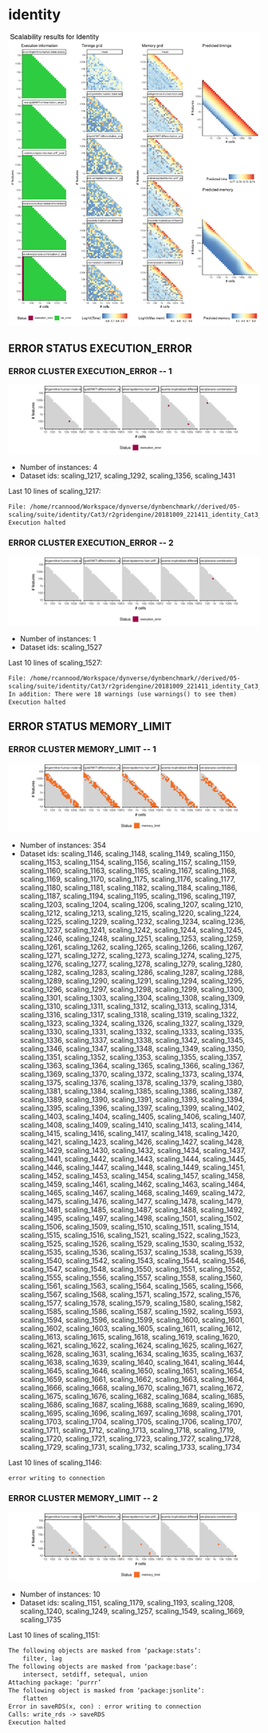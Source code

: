 # identity
![Overview](identity.png)

## ERROR STATUS EXECUTION_ERROR

### ERROR CLUSTER EXECUTION_ERROR -- 1
![Cluster plot](error_class_plots/identity_execution_error_1.png)

 * Number of instances: 4
 * Dataset ids: scaling_1217, scaling_1292, scaling_1356, scaling_1431

Last 10 lines of scaling_1217:
```
File: /home/rcannood/Workspace/dynverse/dynbenchmark//derived/05-scaling/suite/identity/Cat3/r2gridengine/20181009_221411_identity_Cat3_0xvEhPTcuP/log/log.72.e.txt
Execution halted
```

### ERROR CLUSTER EXECUTION_ERROR -- 2
![Cluster plot](error_class_plots/identity_execution_error_2.png)

 * Number of instances: 1
 * Dataset ids: scaling_1527

Last 10 lines of scaling_1527:
```
File: /home/rcannood/Workspace/dynverse/dynbenchmark//derived/05-scaling/suite/identity/Cat3/r2gridengine/20181009_221411_identity_Cat3_0xvEhPTcuP/log/log.382.e.txt
In addition: There were 18 warnings (use warnings() to see them)
Execution halted
```

## ERROR STATUS MEMORY_LIMIT

### ERROR CLUSTER MEMORY_LIMIT -- 1
![Cluster plot](error_class_plots/identity_memory_limit_1.png)

 * Number of instances: 354
 * Dataset ids: scaling_1146, scaling_1148, scaling_1149, scaling_1150, scaling_1153, scaling_1154, scaling_1156, scaling_1157, scaling_1159, scaling_1160, scaling_1163, scaling_1165, scaling_1167, scaling_1168, scaling_1169, scaling_1170, scaling_1175, scaling_1176, scaling_1177, scaling_1180, scaling_1181, scaling_1182, scaling_1184, scaling_1186, scaling_1187, scaling_1194, scaling_1195, scaling_1196, scaling_1197, scaling_1203, scaling_1204, scaling_1206, scaling_1207, scaling_1210, scaling_1212, scaling_1213, scaling_1215, scaling_1220, scaling_1224, scaling_1225, scaling_1229, scaling_1232, scaling_1234, scaling_1236, scaling_1237, scaling_1241, scaling_1242, scaling_1244, scaling_1245, scaling_1246, scaling_1248, scaling_1251, scaling_1253, scaling_1259, scaling_1261, scaling_1262, scaling_1265, scaling_1266, scaling_1267, scaling_1271, scaling_1272, scaling_1273, scaling_1274, scaling_1275, scaling_1276, scaling_1277, scaling_1278, scaling_1279, scaling_1280, scaling_1282, scaling_1283, scaling_1286, scaling_1287, scaling_1288, scaling_1289, scaling_1290, scaling_1291, scaling_1294, scaling_1295, scaling_1296, scaling_1297, scaling_1298, scaling_1299, scaling_1300, scaling_1301, scaling_1303, scaling_1304, scaling_1308, scaling_1309, scaling_1310, scaling_1311, scaling_1312, scaling_1313, scaling_1314, scaling_1316, scaling_1317, scaling_1318, scaling_1319, scaling_1322, scaling_1323, scaling_1324, scaling_1326, scaling_1327, scaling_1329, scaling_1330, scaling_1331, scaling_1332, scaling_1333, scaling_1335, scaling_1336, scaling_1337, scaling_1338, scaling_1342, scaling_1345, scaling_1346, scaling_1347, scaling_1348, scaling_1349, scaling_1350, scaling_1351, scaling_1352, scaling_1353, scaling_1355, scaling_1357, scaling_1363, scaling_1364, scaling_1365, scaling_1366, scaling_1367, scaling_1369, scaling_1370, scaling_1372, scaling_1373, scaling_1374, scaling_1375, scaling_1376, scaling_1378, scaling_1379, scaling_1380, scaling_1381, scaling_1384, scaling_1385, scaling_1386, scaling_1387, scaling_1389, scaling_1390, scaling_1391, scaling_1393, scaling_1394, scaling_1395, scaling_1396, scaling_1397, scaling_1399, scaling_1402, scaling_1403, scaling_1404, scaling_1405, scaling_1406, scaling_1407, scaling_1408, scaling_1409, scaling_1410, scaling_1413, scaling_1414, scaling_1415, scaling_1416, scaling_1417, scaling_1418, scaling_1420, scaling_1421, scaling_1423, scaling_1426, scaling_1427, scaling_1428, scaling_1429, scaling_1430, scaling_1432, scaling_1434, scaling_1437, scaling_1441, scaling_1442, scaling_1443, scaling_1444, scaling_1445, scaling_1446, scaling_1447, scaling_1448, scaling_1449, scaling_1451, scaling_1452, scaling_1453, scaling_1454, scaling_1457, scaling_1458, scaling_1459, scaling_1461, scaling_1462, scaling_1463, scaling_1464, scaling_1465, scaling_1467, scaling_1468, scaling_1469, scaling_1472, scaling_1475, scaling_1476, scaling_1477, scaling_1478, scaling_1479, scaling_1481, scaling_1485, scaling_1487, scaling_1488, scaling_1492, scaling_1495, scaling_1497, scaling_1498, scaling_1501, scaling_1502, scaling_1506, scaling_1509, scaling_1510, scaling_1511, scaling_1514, scaling_1515, scaling_1516, scaling_1521, scaling_1522, scaling_1523, scaling_1525, scaling_1526, scaling_1529, scaling_1530, scaling_1532, scaling_1535, scaling_1536, scaling_1537, scaling_1538, scaling_1539, scaling_1540, scaling_1542, scaling_1543, scaling_1544, scaling_1546, scaling_1547, scaling_1548, scaling_1550, scaling_1551, scaling_1552, scaling_1555, scaling_1556, scaling_1557, scaling_1558, scaling_1560, scaling_1561, scaling_1563, scaling_1564, scaling_1565, scaling_1566, scaling_1567, scaling_1568, scaling_1571, scaling_1572, scaling_1576, scaling_1577, scaling_1578, scaling_1579, scaling_1580, scaling_1582, scaling_1585, scaling_1586, scaling_1587, scaling_1592, scaling_1593, scaling_1594, scaling_1596, scaling_1599, scaling_1600, scaling_1601, scaling_1602, scaling_1603, scaling_1605, scaling_1611, scaling_1612, scaling_1613, scaling_1615, scaling_1618, scaling_1619, scaling_1620, scaling_1621, scaling_1622, scaling_1624, scaling_1625, scaling_1627, scaling_1628, scaling_1631, scaling_1634, scaling_1635, scaling_1637, scaling_1638, scaling_1639, scaling_1640, scaling_1641, scaling_1644, scaling_1645, scaling_1646, scaling_1650, scaling_1651, scaling_1654, scaling_1659, scaling_1661, scaling_1662, scaling_1663, scaling_1664, scaling_1666, scaling_1668, scaling_1670, scaling_1671, scaling_1672, scaling_1675, scaling_1676, scaling_1682, scaling_1684, scaling_1685, scaling_1686, scaling_1687, scaling_1688, scaling_1689, scaling_1690, scaling_1695, scaling_1696, scaling_1697, scaling_1698, scaling_1701, scaling_1703, scaling_1704, scaling_1705, scaling_1706, scaling_1707, scaling_1711, scaling_1712, scaling_1713, scaling_1718, scaling_1719, scaling_1720, scaling_1721, scaling_1723, scaling_1727, scaling_1728, scaling_1729, scaling_1731, scaling_1732, scaling_1733, scaling_1734

Last 10 lines of scaling_1146:
```
error writing to connection
```

### ERROR CLUSTER MEMORY_LIMIT -- 2
![Cluster plot](error_class_plots/identity_memory_limit_2.png)

 * Number of instances: 10
 * Dataset ids: scaling_1151, scaling_1179, scaling_1193, scaling_1208, scaling_1240, scaling_1249, scaling_1257, scaling_1549, scaling_1669, scaling_1735

Last 10 lines of scaling_1151:
```
The following objects are masked from ‘package:stats’:
    filter, lag
The following objects are masked from ‘package:base’:
    intersect, setdiff, setequal, union
Attaching package: ‘purrr’
The following object is masked from ‘package:jsonlite’:
    flatten
Error in saveRDS(x, con) : error writing to connection
Calls: write_rds -> saveRDS
Execution halted
```


